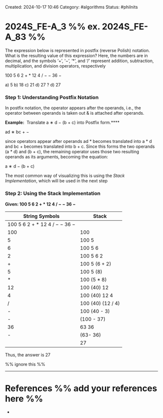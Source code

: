 Created: 2024-10-17 10:46
Category: #algorithms
Status: #philnits



# 2024S_FE-A_3 %% ex. 2024S_FE-A_83 %%

The expression below is represented in postfix (reverse Polish) notation. What is the resulting value of this expression? Here, the numbers are in decimal, and the symbols ‘+’, ‘−’, ‘*’, and ‘/’ represent addition, subtraction, multiplication, and division operators, respectively

100 5 6 2 + * 12 4 / − − 36 −

a) 5
b) 18
c) 21
d) 27
?
d) 27
### Step 1: Understanding Postfix Notation

In postfix notation, the operator appears after the operands, i.e., the operator between operands is taken out & is attached after operands.

**Example:**  Translate a ∗ d − (b + c) into Postfix form.****

ad ∗ bc + −

since operators appear after operands ad * becomes translated into a * d and bc + becomes translated into b + c. Since this forms the two operands (a * d) and (b + c), the remaining operator uses those two resulting operands as its arguments, becoming the equation:

a ∗ d − (b + c)

The most common way of visualizing this is using the *Stack Implementation*, which will be used in the next step
### Step 2: Using the Stack Implementation

**Given: 100 5 6 2 + * 12 4 / − − 36 −**

| **String Symbols**            | **Stack**         |
| ----------------------------- | ----------------- |
| 100 5 6 2 + * 12 4 / − − 36 − |                   |
| 100                           | 100               |
| 5                             | 100 5             |
| 6                             | 100 5 6           |
| 2                             | 100 5 6 2         |
| +                             | 100 5 (6 + 2)     |
| 5                             | 100 5 (8)         |
| *                             | 100 (5 * 8)       |
| 12                            | 100 (40) 12       |
| 4                             | 100 (40) 12 4     |
| /                             | 100 (40) (12 / 4) |
| -                             | 100 (40 - 3)      |
| -                             | (100 - 37)        |
| 36                            | 63 36             |
| -                             | (63- 36)          |
|                               | 27                |
Thus, the answer is 27


%% ignore this %%
<!--SR:!2024-10-18,1,130-->
---









# References %% add your references here %%
- 